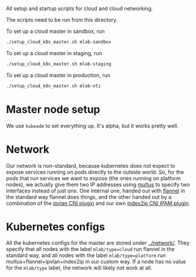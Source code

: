 All setup and startup scripts for cloud and cloud networking.

The scripts need to be run from this directory.

To set up a cloud master in sandbox, run
```bash
./setup_cloud_k8s_master.sh mlab-sandbox
```

To set up a cloud master in staging, run
```bash
./setup_cloud_k8s_master.sh mlab-staging
```

To set up a cloud master in production, run
```bash
./setup_cloud_k8s_master.sh mlab-oti
```

# Master node setup

We use `kubeadm` to set everything up.  It's alpha, but it works pretty well.

# Network

Our network is non-standard, because kubernetes does not expect to expose
services running on pods directly to the outside world.  So, for the pods that
run services we want to expose (the ones running on platform nodes), we actually
give them two IP addresses using [multus](https://github.com/intel/multus-cni)
to specify two interfaces instead of just one.  One internal one, handed out
with [flannel](https://github.com/coreos/flannel) in the standard way flannel
does things, and the other handed out by a combination of the [ipvlan CNI
plugin](https://github.com/containernetworking/plugins/tree/master/plugins/main/ipvlan)
and our own [index2ip CNI IPAM plugin](https://github.com/m-lab/index2ip).

# Kubernetes configs

All the kubernetes configs for the master are stored under [../network/](../network/). They specify
that all nodes with the label `mlab/type=cloud` run flannel in the standard way,
and all nodes with the label `mlab/type=platform` run
multus+flannel+ipvlan+index2ip in our custom way. If a node has no value for the
`mlab/type` label, the network will likely not work at all.
